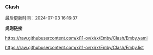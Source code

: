 ### Clash

最后更新时间：2024-07-03 16:16:37

**规则链接**

https://raw.githubusercontent.com/xi11-ov/xi/x/Emby/Clash/Emby.yaml

https://raw.githubusercontent.com/xi11-ov/xi/x/Emby/Clash/Emby.list